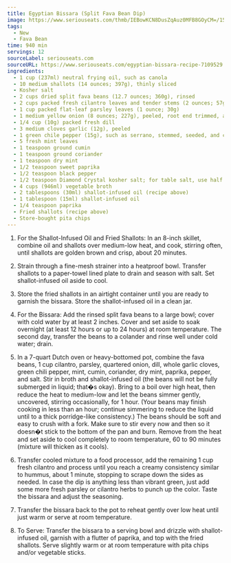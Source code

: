 ```yaml
---
title: Egyptian Bissara (Split Fava Bean Dip)
image: https://www.seriouseats.com/thmb/IEBowKCN8DusZqAuz0MFB8GOyCM=/1500x0/filters:no_upscale():max_bytes(150000):strip_icc()/20220214-Egyptian-Bissara-DuPree-c91cc60552bc441ca27895a347aab3b9.jpg
tags:
  - New
  - Fava Bean
time: 940 min
servings: 12
sourceLabel: seriouseats.com
sourceURL: https://www.seriouseats.com/egyptian-bissara-recipe-7109529
ingredients:
  - 1 cup (237ml) neutral frying oil, such as canola
  - 10 medium shallots (14 ounces; 397g), thinly sliced
  - Kosher salt
  - 2 cups dried split fava beans (12.7 ounces; 360g), rinsed
  - 2 cups packed fresh cilantro leaves and tender stems (2 ounces; 57g), divided
  - 1 cup packed flat-leaf parsley leaves (1 ounce; 30g)
  - 1 medium yellow onion (8 ounces; 227g), peeled, root end trimmed, and quartered lengthwise
  - 1/4 cup (10g) packed fresh dill
  - 3 medium cloves garlic (12g), peeled
  - 1 green chile pepper (15g), such as serrano, stemmed, seeded, and chopped (about 1 tablespoon), or 1/2 teaspoon cayenne pepper, optional
  - 5 fresh mint leaves
  - 1 teaspoon ground cumin
  - 1 teaspoon ground coriander
  - 1 teaspoon dry mint
  - 1/2 teaspoon sweet paprika
  - 1/2 teaspoon black pepper
  - 1/2 teaspoon Diamond Crystal kosher salt; for table salt, use half as much by volume
  - 4 cups (946ml) vegetable broth
  - 2 tablespoons (30ml) shallot-infused oil (recipe above)
  - 1 tablespoon (15ml) shallot-infused oil
  - 1/4 teaspoon paprika
  - Fried shallots (recipe above)
  - Store-bought pita chips
---
```

1. For the Shallot-Infused Oil and Fried Shallots: In an 8-inch skillet, combine oil and shallots over medium-low heat, and cook, stirring often, until shallots are golden brown and crisp, about 20 minutes.

2. Strain through a fine-mesh strainer into a heatproof bowl. Transfer shallots to a paper-towel lined plate to drain and season with salt. Set shallot-infused oil aside to cool.

3. Store the fried shallots in an airtight container until you are ready to garnish the bissara. Store the shallot-infused oil in a clean jar.

4. For the Bissara: Add the rinsed split fava beans to a large bowl; cover with cold water by at least 2 inches. Cover and set aside to soak overnight (at least 12 hours or up to 24 hours) at room temperature. The second day, transfer the beans to a colander and rinse well under cold water; drain.

5. In a 7-quart Dutch oven or heavy-bottomed pot, combine the fava beans, 1 cup cilantro, parsley, quartered onion, dill, whole garlic cloves, green chili pepper, mint, cumin, coriander, dry mint, paprika, pepper, and salt. Stir in broth and shallot-infused oil (the beans will not be fully submerged in liquid; that�s okay). Bring to a boil over high heat, then reduce the heat to medium-low and let the beans simmer gently, uncovered, stirring occasionally, for 1 hour. (Your beans may finish cooking in less than an hour; continue simmering to reduce the liquid until to a thick porridge-like consistency.) The beans should be soft and easy to crush with a fork. Make sure to stir every now and then so it doesn�t stick to the bottom of the pan and burn. Remove from the heat and set aside to cool completely to room temperature, 60 to 90 minutes (mixture will thicken as it cools).

6. Transfer cooled mixture to a food processor, add the remaining 1 cup fresh cilantro and process until you reach a creamy consistency similar to hummus, about 1 minute, stopping to scrape down the sides as needed. In case the dip is anything less than vibrant green, just add some more fresh parsley or cilantro herbs to punch up the color. Taste the bissara and adjust the seasoning.

7. Transfer the bissara back to the pot to reheat gently over low heat until just warm or serve at room temperature.

8. To Serve: Transfer the bissara to a serving bowl and drizzle with shallot-infused oil, garnish with a flutter of paprika, and top with the fried shallots. Serve slightly warm or at room temperature with pita chips and/or vegetable sticks.

